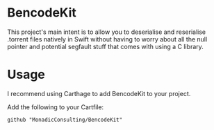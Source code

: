 # BencodeKit
This project's main intent is to allow you to deserialise and reserialise .torrent files natively in Swift without having to worry about all the null pointer and potential segfault stuff that comes with using a C library.

# Usage
I recommend using Carthage to add BencodeKit to your project.

Add the following to your Cartfile:
```
github "MonadicConsulting/BencodeKit"
```
